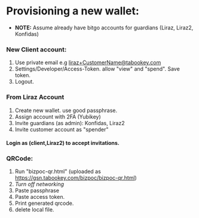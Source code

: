 # Provisioning a new wallet:

- **NOTE:** Assume already have bitgo accounts for guardians (Liraz, Liraz2, Konfidas)

### New Client account:
1. Use private email e.g liraz+CustomerName@tabookey.com
2. Settings/Developer/Access-Token. allow "view" and "spend". Save token.
3. Logout.

### From Liraz Account
1. Create new wallet. use good passphrase.
2. Assign account with 2FA (Yubikey)
3. Invite guardians (as admin): Konfidas, Liraz2
4. Invite customer account as "spender"


#### Login as (client,Liraz2) to accept invitations.


### QRCode:
1. Run "bizpoc-qr.html" 
    (uploaded as https://gsn.tabookey.com/bizpoc/bizpoc-qr.html)
2. *Turn off networking*
3. Paste passphrase
4. Paste access token.
5. Print generated qrcode.
6. delete local file.
